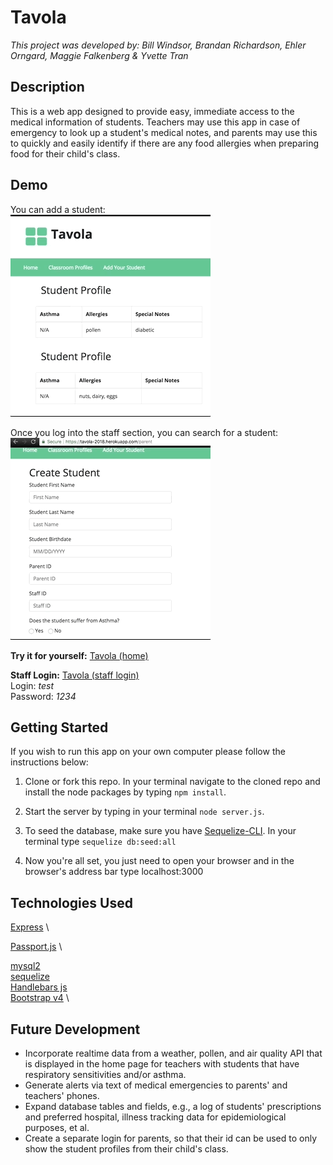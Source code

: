 # Tavola

_This project was developed by: Bill Windsor, Brandan Richardson, Ehler Orngard, Maggie Falkenberg & Yvette Tran_

## Description ##

This is a web app designed to provide easy, immediate access to the medical information of students. Teachers may use this app in case of emergency to look up a student's medical notes, and parents may use this to quickly and easily identify if there are any food allergies when preparing food for their child's class.  

## Demo ##

You can add a student:  
![](https://github.com/Trantastic/tavola/blob/master/public/img/demo1.gif)

Once you log into the staff section, you can search for a student:  
![](https://github.com/Trantastic/tavola/blob/master/public/img/demo2.gif)

__Try it for yourself:__ [Tavola (home)](https://tavola-2018.herokuapp.com/)

__Staff Login:__ [Tavola (staff login)](https://tavola-2018.herokuapp.com/login)  
Login: _test_  
Password: _1234_

## Getting Started ##

If you wish to run this app on your own computer please follow the instructions below:

1. Clone or fork this repo. 
   In your terminal navigate to the cloned repo and install the node packages by typing `npm install`.

2. Start the server by typing in your terminal `node server.js`.

3. To seed the database, make sure you have [Sequelize-CLI](https://www.npmjs.com/package/sequelize-cli). 
   In your terminal type `sequelize db:seed:all`

4. Now you're all set, you just need to open your browser and in the browser's address bar type localhost:3000


## Technologies Used ##

[Express](https://www.npmjs.com/package/express) \

[Passport.js](http://www.passportjs.org/) \

[mysql2](https://www.npmjs.com/package/mysql2) \
[sequelize](https://www.npmjs.com/package/sequelize) \
[Handlebars js](https://handlebarsjs.com/)\
[Bootstrap v4](https://getbootstrap.com/docs/4.0/getting-started/introduction/) \


## Future Development ##

* Incorporate realtime data from a weather, pollen, and air quality API that is displayed in the home page for teachers with students that have respiratory sensitivities and/or asthma.
* Generate alerts via text of medical emergencies to parents' and teachers' phones.
* Expand database tables and fields, e.g., a log of students' prescriptions and preferred hospital, illness tracking data for epidemiological purposes, et al.
* Create a separate login for parents, so that their id can be used to only show the student profiles from their child's class.
